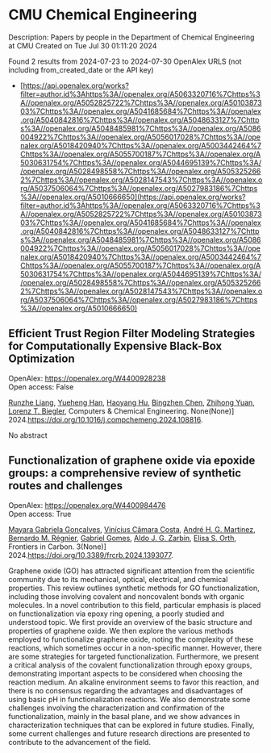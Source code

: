 # CMU Chemical Engineering
Description: Papers by people in the Department of Chemical Engineering at CMU
Created on Tue Jul 30 01:11:20 2024

Found 2 results from 2024-07-23 to 2024-07-30
OpenAlex URLS (not including from_created_date or the API key)
- [https://api.openalex.org/works?filter=author.id%3Ahttps%3A//openalex.org/A5063320716%7Chttps%3A//openalex.org/A5052825722%7Chttps%3A//openalex.org/A5010387303%7Chttps%3A//openalex.org/A5041685684%7Chttps%3A//openalex.org/A5040842816%7Chttps%3A//openalex.org/A5048633127%7Chttps%3A//openalex.org/A5048485981%7Chttps%3A//openalex.org/A5086004922%7Chttps%3A//openalex.org/A5056017028%7Chttps%3A//openalex.org/A5018420940%7Chttps%3A//openalex.org/A5003442464%7Chttps%3A//openalex.org/A5055700187%7Chttps%3A//openalex.org/A5030631754%7Chttps%3A//openalex.org/A5044695139%7Chttps%3A//openalex.org/A5028498558%7Chttps%3A//openalex.org/A5053252662%7Chttps%3A//openalex.org/A5028147543%7Chttps%3A//openalex.org/A5037506064%7Chttps%3A//openalex.org/A5027983186%7Chttps%3A//openalex.org/A5010666650](https://api.openalex.org/works?filter=author.id%3Ahttps%3A//openalex.org/A5063320716%7Chttps%3A//openalex.org/A5052825722%7Chttps%3A//openalex.org/A5010387303%7Chttps%3A//openalex.org/A5041685684%7Chttps%3A//openalex.org/A5040842816%7Chttps%3A//openalex.org/A5048633127%7Chttps%3A//openalex.org/A5048485981%7Chttps%3A//openalex.org/A5086004922%7Chttps%3A//openalex.org/A5056017028%7Chttps%3A//openalex.org/A5018420940%7Chttps%3A//openalex.org/A5003442464%7Chttps%3A//openalex.org/A5055700187%7Chttps%3A//openalex.org/A5030631754%7Chttps%3A//openalex.org/A5044695139%7Chttps%3A//openalex.org/A5028498558%7Chttps%3A//openalex.org/A5053252662%7Chttps%3A//openalex.org/A5028147543%7Chttps%3A//openalex.org/A5037506064%7Chttps%3A//openalex.org/A5027983186%7Chttps%3A//openalex.org/A5010666650)

## Efficient Trust Region Filter Modeling Strategies for Computationally Expensive Black-Box Optimization   

OpenAlex: https://openalex.org/W4400928238    
Open access: False
    
[Runzhe Liang](https://openalex.org/A5065814350), [Yueheng Han](https://openalex.org/A5042185487), [Haoyang Hu](https://openalex.org/A5011104959), [Bingzhen Chen](https://openalex.org/A5103582400), [Zhihong Yuan](https://openalex.org/A5082928023), [Lorenz T. Biegler](https://openalex.org/A5052825722), Computers & Chemical Engineering. None(None)] 2024.https://doi.org/10.1016/j.compchemeng.2024.108816.
    
No abstract    

    

## Functionalization of graphene oxide via epoxide groups: a comprehensive review of synthetic routes and challenges   

OpenAlex: https://openalex.org/W4400984476    
Open access: True
    
[Mayara Gabriela Gonçalves](https://openalex.org/A5005558286), [Vinícius Câmara Costa](https://openalex.org/A5103038350), [André H. G. Martinez](https://openalex.org/A5063046305), [Bernardo M. Régnier](https://openalex.org/A5033625686), [Gabriel Gomes](https://openalex.org/A5048633127), [Aldo J. G. Zarbin](https://openalex.org/A5061757456), [Elisa S. Orth](https://openalex.org/A5011065046), Frontiers in Carbon. 3(None)] 2024.https://doi.org/10.3389/frcrb.2024.1393077.
    
Graphene oxide (GO) has attracted significant attention from the scientific community due to its mechanical, optical, electrical, and chemical properties. This review outlines synthetic methods for GO functionalization, including those involving covalent and noncovalent bonds with organic molecules. In a novel contribution to this field, particular emphasis is placed on functionalization via epoxy ring opening, a poorly studied and understood topic. We first provide an overview of the basic structure and properties of graphene oxide. We then explore the various methods employed to functionalize graphene oxide, noting the complexity of these reactions, which sometimes occur in a non-specific manner. However, there are some strategies for targeted functionalization. Furthermore, we present a critical analysis of the covalent functionalization through epoxy groups, demonstrating important aspects to be considered when choosing the reaction medium. An alkaline environment seems to favor this reaction, and there is no consensus regarding the advantages and disadvantages of using basic pH in functionalization reactions. We also demonstrate some challenges involving the characterization and confirmation of the functionalization, mainly in the basal plane, and we show advances in characterization techniques that can be explored in future studies. Finally, some current challenges and future research directions are presented to contribute to the advancement of the field.    

    
